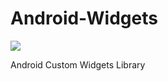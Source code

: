 # Android-Widgets

[![](https://jitpack.io/v/LiteKite/Android-Widgets.svg)](https://jitpack.io/#LiteKite/Android-Widgets)

Android Custom Widgets Library
